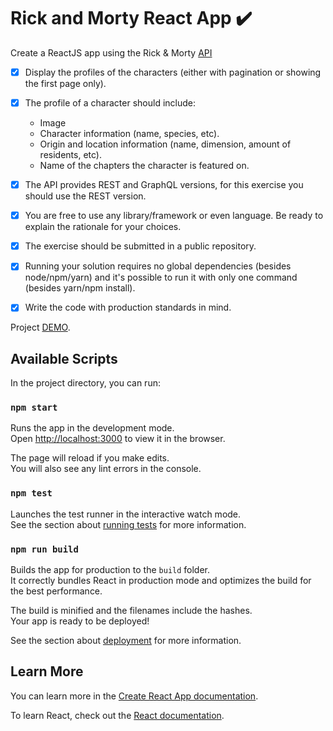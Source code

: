 # Rick and Morty React App :heavy_check_mark:

Create a ReactJS app using the Rick & Morty [API](rickandmortyapi.com)
* [X] Display the profiles of the characters (either with pagination or showing the first page only).
* [X] The profile of a character should include:
      <ul>
        <li>Image</li>
        <li>Character information (name, species, etc).</li>
        <li>Origin and location information (name, dimension, amount of residents, etc).</li>
        <li>Name of the chapters the character is featured on.</li>
      </ul>
* [X] The API provides REST and GraphQL versions, for this exercise you should use the REST version.
* [X] You are free to use any library/framework or even language. Be ready to explain the rationale for your choices.
* [X] The exercise should be submitted in a public repository.
* [X]  Running your solution requires no global dependencies (besides node/npm/yarn) and it's possible to run it with only one command (besides yarn/npm install).
* [X] Write the code with production standards in mind.


Project [DEMO](https://rickandmortysomekindofwallflower.netlify.app/characters).

## Available Scripts

In the project directory, you can run:

### `npm start`

Runs the app in the development mode.\
Open [http://localhost:3000](http://localhost:3000) to view it in the browser.

The page will reload if you make edits.\
You will also see any lint errors in the console.

### `npm test`

Launches the test runner in the interactive watch mode.\
See the section about [running tests](https://facebook.github.io/create-react-app/docs/running-tests) for more information.

### `npm run build`

Builds the app for production to the `build` folder.\
It correctly bundles React in production mode and optimizes the build for the best performance.

The build is minified and the filenames include the hashes.\
Your app is ready to be deployed!

See the section about [deployment](https://facebook.github.io/create-react-app/docs/deployment) for more information.

## Learn More

You can learn more in the [Create React App documentation](https://facebook.github.io/create-react-app/docs/getting-started).

To learn React, check out the [React documentation](https://reactjs.org/).

